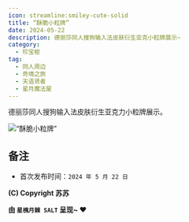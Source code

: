 ```yaml
---
icon: streamline:smiley-cute-solid
title: “酥脆小粒牌”
date: 2024-05-22
description: 德丽莎同人搜狗输入法皮肤衍生亚克小粒牌展示~
category:
  - 珍宝柜
tag:
  - 同人周边
  - 奇境之旅
  - 天语贤者
  - 星月魔法屋
---
```


德丽莎同人搜狗输入法皮肤衍生亚克力小粒牌展示。

<!-- more -->

![“酥脆小粒牌”](https://cdn.jsdelivr.net/gh/saltapocalypse/CDN/SALT/pages/cabinet/2405-Chisp.png "“酥脆小粒牌” 宣图")

## 备注

- 首次发布时间：`2024 年 5 月 22 日`

**(C) Copyright 苏苏**

**由 `星槐月棘 SALT` 呈现~ :heart:**